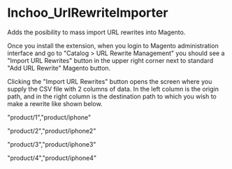 Inchoo_UrlRewriteImporter
=========================

Adds the posibility to mass import URL rewrites into Magento. 

Once you install the extension, when you login to Magento administration interface and go to "Catalog > URL Rewrite Management" you should see a "Import URL Rewrites" button in the upper right corner next to standard "Add URL Rewrite" Magento button.

Clicking the "Import URL Rewrites" button opens the screen where you supply the CSV file with 2 columns of data. In the left column is the origin path, and in the right column is the destination path to which you wish to make a rewrite like shown below.

"product/1","product/iphone"

"product/2","product/iphone2"

"product/3","product/iphone3"

"product/4","product/iphone4"

